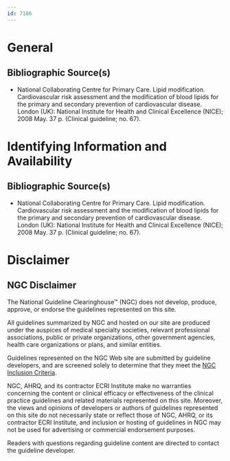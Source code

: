 ```yaml
---
id: 7186
---
```


# General

## Bibliographic Source(s)

- National Collaborating Centre for Primary Care. Lipid modification. Cardiovascular risk assessment and the modification of blood lipids for the primary and secondary prevention of cardiovascular disease. London (UK): National Institute for Health and Clinical Excellence (NICE); 2008 May. 37 p. (Clinical guideline; no. 67).

# Identifying Information and Availability

## Bibliographic Source(s)

- National Collaborating Centre for Primary Care. Lipid modification. Cardiovascular risk assessment and the modification of blood lipids for the primary and secondary prevention of cardiovascular disease. London (UK): National Institute for Health and Clinical Excellence (NICE); 2008 May. 37 p. (Clinical guideline; no. 67).

# Disclaimer

## NGC Disclaimer

The National Guideline Clearinghouse™ (NGC) does not develop, produce, approve, or endorse the guidelines represented on this site.

All guidelines summarized by NGC and hosted on our site are produced under the auspices of medical specialty societies, relevant professional associations, public or private organizations, other government agencies, health care organizations or plans, and similar entities.

Guidelines represented on the NGC Web site are submitted by guideline developers, and are screened solely to determine that they meet the [NGC Inclusion Criteria](/help-and-about/summaries/inclusion-criteria).

NGC, AHRQ, and its contractor ECRI Institute make no warranties concerning the content or clinical efficacy or effectiveness of the clinical practice guidelines and related materials represented on this site. Moreover, the views and opinions of developers or authors of guidelines represented on this site do not necessarily state or reflect those of NGC, AHRQ, or its contractor ECRI Institute, and inclusion or hosting of guidelines in NGC may not be used for advertising or commercial endorsement purposes.

Readers with questions regarding guideline content are directed to contact the guideline developer.

